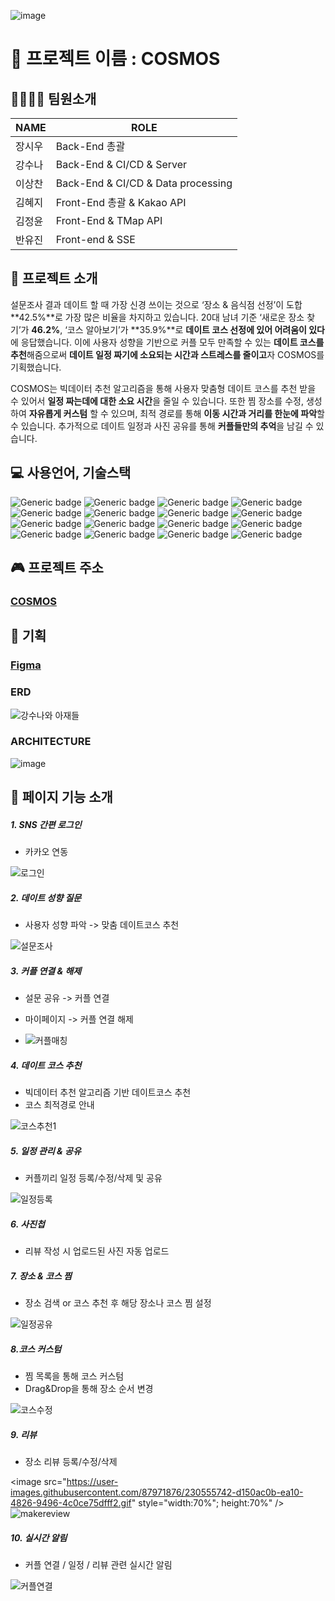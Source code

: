 ![image](https://user-images.githubusercontent.com/81145399/230301628-659ee32b-f748-4a7c-9bab-78b0b5c34594.png)

# 🌸 프로젝트 이름 : COSMOS

## 👨‍👩‍👦‍👦  팀원소개

|NAME|ROLE|
|------|---|
|장시우|Back-End 총괄|
|강수나|Back-End & CI/CD & Server|
|이상찬|Back-End & CI/CD & Data processing|
|김혜지|Front-End 총괄 & Kakao API|
|김정윤|Front-End & TMap API|
|반유진|Front-end & SSE|

## 📖 프로젝트 소개

설문조사 결과 데이트 할 때 가장 신경 쓰이는 것으로 ‘장소 & 음식점 선정’이 도합 **42.5%**로 가장 많은 비율을 차지하고 있습니다. 20대 남녀 기준 ‘새로운 장소 찾기’가 **46.2%**, ‘코스 알아보기’가 **35.9%**로  **데이트 코스 선정에 있어 어려움이 있다**에 응답했습니다. 이에 사용자 성향을 기반으로 커플 모두 만족할 수 있는 **데이트 코스를 추천**해줌으로써 **데이트 일정 짜기에 소요되는 시간과 스트레스를 줄이고**자 COSMOS를 기획했습니다.

COSMOS는 빅데이터 추천 알고리즘을 통해 사용자 맞춤형 데이트 코스를 추천 받을 수 있어서 **일정 짜는데에 대한 소요 시간**을 줄일 수 있습니다. 또한 찜 장소를 수정, 생성하여 **자유롭게 커스텀** 할 수 있으며, 최적 경로를 통해 **이동 시간과 거리를 한눈에 파악**할 수 있습니다. 추가적으로 데이트 일정과 사진 공유를 통해 **커플들만의 추억**을 남길 수 있습니다.




## 💻 사용언어, 기술스택
![Generic badge](https://img.shields.io/badge/react-FFDBE0?style=for-the-badge&logo=react) ![Generic
badge](https://img.shields.io/badge/spring-FFDBE0?style=for-the-badge&logo=spring) ![Generic
badge](https://img.shields.io/badge/django-FFDBE0?style=for-the-badge&logo=django) ![Generic
badge](https://img.shields.io/badge/javascript-FFDBE0?style=for-the-badge&logo=javascript) ![Generic 
badge](https://img.shields.io/badge/python-FFDBE0?style=for-the-badge&logo=python) ![Generic
badge](https://img.shields.io/badge/tailwind-FFDBE0?style=for-the-badge&logo=tailwindcss) ![Generic
badge](https://img.shields.io/badge/mysql-FFDBE0?style=for-the-badge&logo=mysql) ![Generic
badge](https://img.shields.io/badge/redis-FFDBE0?style=for-the-badge&logo=redis) ![Generic
badge](https://img.shields.io/badge/junit5-FFDBE0?style=for-the-badge&logo=junit5) ![Generic
badge](https://img.shields.io/badge/aws-FFDBE0?style=for-the-badge&logo=aws) ![Generic 
badge](https://img.shields.io/badge/oauth-FFDBE0?style=for-the-badge&logo=oauth) ![Generic 
badge](https://img.shields.io/badge/jwt-FFDBE0?style=for-the-badge&logo=jwt) ![Generic 
badge](https://img.shields.io/badge/sse-FFDBE0?style=for-the-badge&logo=sse) ![Generic 
badge](https://img.shields.io/badge/springsequrity-FFDBE0?style=for-the-badge&logo=sse) ![Generic
badge](https://img.shields.io/badge/jacoco-FFDBE0?style=for-the-badge&logo=jacoco) ![Generic
badge](https://img.shields.io/badge/mockito-FFDBE0?style=for-the-badge&logo=mockito)

## 🎮 프로젝트 주소
### [COSMOS](https://j8e104.p.ssafy.io/)

## 📜 기획

### [Figma](https://www.figma.com/file/fhHoMpS3dimLj9kwn0TAaM/cosmos?node-id=0-1)

### ERD
![강수나와 아재들](https://user-images.githubusercontent.com/81145399/230311430-ccd9afa2-3933-4578-8ece-89489c1cd33a.png)
### ARCHITECTURE
![image](https://user-images.githubusercontent.com/81145399/230311595-6bc16ec0-28e3-426e-94c6-62753814a509.png)


## 📱 페이지 기능 소개
##### 1. SNS 간편 로그인
- 카카오 연동
  
![로그인](https://user-images.githubusercontent.com/81145399/230314221-5fef052e-9fdf-4e3f-aa7d-b253346ae572.gif)
##### 2. 데이트 성향 질문
- 사용자 성향 파악 -> 맞춤 데이트코스 추천
  
![설문조사](https://user-images.githubusercontent.com/81145399/230314314-334885bd-0509-4863-9c9a-d08235a8f2b6.gif)

##### 3. 커플 연결 & 해제
- 설문 공유 -> 커플 연결
- 마이페이지 -> 커플 연결 해제
  
- ![커플매칭](https://user-images.githubusercontent.com/81145399/230314365-fda6a924-548a-4405-94a7-bccef49ad098.gif)

##### 4. 데이트 코스 추천
- 빅데이터 추천 알고리즘 기반 데이트코스 추천
- 코스 최적경로 안내
  
![코스추천1](https://user-images.githubusercontent.com/81145399/230316065-870f3879-0b29-4c20-860a-2a5be97fd88e.gif)

##### 5. 일정 관리 & 공유
- 커플끼리 일정 등록/수정/삭제 및 공유
  
![일정등록](https://user-images.githubusercontent.com/81145399/230320711-f7f90967-ad26-474e-afe8-9a6e46c274f9.gif)

##### 6. 사진첩
- 리뷰 작성 시 업로드된 사진 자동 업로드

##### 7. 장소 & 코스 찜
- 장소 검색 or 코스 추천 후 해당 장소나 코스 찜 설정
  
![일정공유](https://user-images.githubusercontent.com/81145399/230317043-1a8fd0db-53a5-4974-843c-d5eb28ce3277.gif)

##### 8.코스 커스텀
- 찜 목록을 통해 코스 커스텀
- Drag&Drop을 통해 장소 순서 변경
  
![코스수정](https://user-images.githubusercontent.com/81145399/230319364-d16bda51-9df9-427e-b279-bfb7930b9127.gif)

##### 9. 리뷰
- 장소 리뷰 등록/수정/삭제

<image src="https://user-images.githubusercontent.com/87971876/230555742-d150ac0b-ea10-4826-9496-4c0ce75dfff2.gif" style="width:70%"; height:70%" />
![makereview](https://user-images.githubusercontent.com/87971876/230555742-d150ac0b-ea10-4826-9496-4c0ce75dfff2.gif)

##### 10. 실시간 알림
- 커플 연결 / 일정 / 리뷰 관련 실시간 알림
  
![커플연결](https://user-images.githubusercontent.com/81145399/230314551-913a2614-a926-470d-a3d4-0bab09afc681.gif)

